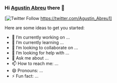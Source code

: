 ### Hi [Agustin Abreu] there 👋

 [![Twitter Follow](https://img.shields.io/twitter/follow/Agustin_Abreu1?color=%231DA1F2&label=Agustin_abreu1&logo=Twitter&style=for-the-badge) https://twitter.com/Agustin_Abreu1]


Here are some ideas to get you started:

- 🔭 I’m currently working on ...
- 🌱 I’m currently learning ...
- 👯 I’m looking to collaborate on ...
- 🤔 I’m looking for help with ...
- 💬 Ask me about ...
- 📫 How to reach me: ...
- 😄 Pronouns: ...
- ⚡ Fun fact: ...

<!--LINKS-->

[Agustin Abreu]: https://agustin-abreu-front-end.netlify.app/ 